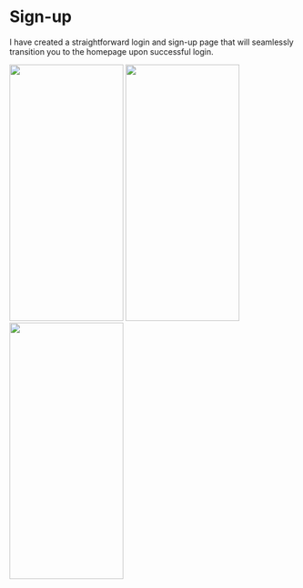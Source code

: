 # Sign-up 
I have created a straightforward login and sign-up page that will seamlessly transition you to the homepage upon successful login.

<img src="https://github.com/dixitsanskar/SIgn-up-flutter/assets/48208274/346cb6a7-8335-418a-a752-41f86fa2d092" width="200" height="450">
<img src="https://github.com/dixitsanskar/SIgn-up-flutter/assets/48208274/c1a5b227-e97d-45a3-97ab-1b36b0262cfb" width="200" height="450">
<img src="https://github.com/dixitsanskar/SIgn-up-flutter/assets/48208274/d3b34c5a-6230-4f87-8775-038417f02621" width="200" height="450">

